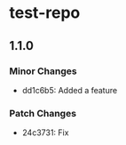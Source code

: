 # test-repo

## 1.1.0

### Minor Changes

- dd1c6b5: Added a feature

### Patch Changes

- 24c3731: Fix
